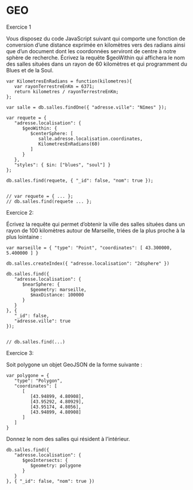 # GEO

Exercice 1

Vous disposez du code JavaScript suivant qui comporte une fonction de conversion d’une distance exprimée en kilomètres vers des radians ainsi que d’un document dont les coordonnées serviront de centre à notre sphère de recherche. Écrivez la requête $geoWithin qui affichera le nom des salles situées dans un rayon de 60 kilomètres et qui programment du Blues et de la Soul.

```JS
var KilometresEnRadians = function(kilometres){
   var rayonTerrestreEnKm = 6371;
   return kilometres / rayonTerrestreEnKm;
};

var salle = db.salles.findOne({ "adresse.ville": "Nîmes" });

var requete = {
   "adresse.localisation": {
      $geoWithin: {
         $centerSphere: [
            salle.adresse.localisation.coordinates,
            KilometresEnRadians(60)
         ]
      }
   },
   "styles": { $in: ["blues", "soul"] }
};

db.salles.find(requete, { "_id": false, "nom": true });


// var requete = { ... };
// db.salles.find(requete ... };
```



Exercice 2:

Écrivez la requête qui permet d’obtenir la ville des salles situées dans un rayon de 100 kilomètres autour de Marseille, triées de la plus proche à la plus lointaine :

```JS
var marseille = { "type": "Point", "coordinates": [ 43.300000, 5.400000 ] }

db.salles.createIndex({ "adresse.localisation": "2dsphere" })

db.salles.find({
   "adresse.localisation": {
      $nearSphere: {
         $geometry: marseille,
         $maxDistance: 100000
      }
   }
}, {
   "_id": false,
   "adresse.ville": true 
});


// db.salles.find(...)
```



Exercice 3:

Soit polygone un objet GeoJSON de la forme suivante :

```JS
var polygone = {
   "type": "Polygon",
   "coordinates": [
      [
         [43.94899, 4.80908],
         [43.95292, 4.80929],
         [43.95174, 4.8056],
         [43.94899, 4.80908]
      ]
   ]
}
```

Donnez le nom des salles qui résident à l’intérieur.

```JS
db.salles.find({
   "adresse.localisation": {
      $geoIntersects: {
         $geometry: polygone
      }
   }
}, { "_id": false, "nom": true })
```
